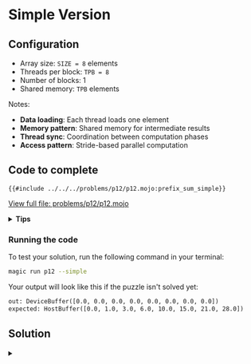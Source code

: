 # Simple Version

## Configuration
- Array size: `SIZE = 8` elements
- Threads per block: `TPB = 8`
- Number of blocks: 1
- Shared memory: `TPB` elements

Notes:
- **Data loading**: Each thread loads one element
- **Memory pattern**: Shared memory for intermediate results
- **Thread sync**: Coordination between computation phases
- **Access pattern**: Stride-based parallel computation

## Code to complete

```mojo
{{#include ../../../problems/p12/p12.mojo:prefix_sum_simple}}
```
<a href="{{#include ../_includes/repo_url.md}}/blob/main/problems/p12/p12.mojo" class="filename">View full file: problems/p12/p12.mojo</a>

<details>
<summary><strong>Tips</strong></summary>

<div class="solution-tips">

1. Load data into `shared[local_i]`
2. Use `offset = 1` and double it each step
3. Add elements where `local_i >= offset`
4. Call `barrier()` between steps
</div>
</details>

### Running the code

To test your solution, run the following command in your terminal:

```bash
magic run p12 --simple
```

Your output will look like this if the puzzle isn't solved yet:
```txt
out: DeviceBuffer([0.0, 0.0, 0.0, 0.0, 0.0, 0.0, 0.0, 0.0])
expected: HostBuffer([0.0, 1.0, 3.0, 6.0, 10.0, 15.0, 21.0, 28.0])
```

## Solution

<details class="solution-details">
<summary></summary>

```mojo
{{#include ../../../solutions/p12/p12.mojo:prefix_sum_simple_solution}}
```

<div class="solution-explanation">

The parallel (inclusive) prefix-sum algorithm works as follows:

### Setup & Configuration
- \\(\\text{TPB}\\) (Threads Per Block) = 8
- \\(\\text{SIZE}\\) (Array Size) = 8
- \\(\\text{BLOCKS}\\) = 1

### Thread Mapping
- `thread_idx.x`: \\([0, 1, 2, 3, 4, 5, 6, 7]\\) (`local_i`)
- `block_idx.x`: \\([0, 0, 0, 0, 0, 0, 0, 0]\\)
- `global_i`: \\([0, 1, 2, 3, 4, 5, 6, 7]\\) (`block_idx.x * TPB + thread_idx.x`)

### Initial Load to Shared Memory
```txt
Threads:      T₀   T₁   T₂   T₃   T₄   T₅   T₆   T₇
Input array:  [0    1    2    3    4    5    6    7]
shared[]:     [0    1    2    3    4    5    6    7]
               ↑    ↑    ↑    ↑    ↑    ↑    ↑    ↑
              T₀   T₁   T₂   T₃   T₄   T₅   T₆   T₇
```

### Offset = 1: First Parallel Step
Active threads: \\(T_1 \ldots T_7\\) (where `local_i ≥ 1`)
```txt
Before:      [0    1    2    3    4    5    6    7]
Add:              +0   +1   +2   +3   +4   +5   +6
                   |    |    |    |    |    |    |
Result:      [0    1    3    6    7    9    11   13]
                   ↑    ↑    ↑    ↑    ↑    ↑    ↑
                  T₁   T₂   T₃   T₄   T₅   T₆   T₇
```

### Offset = 2: Second Parallel Step
Active threads: \\(T_2 \ldots T_7\\) (where `local_i ≥ 2`)
```txt
Before:      [0    1    3    6    7    9    11   13]
Add:                   +0   +1   +3   +6   +7   +9
                        |    |    |    |    |    |
Result:      [0    1    3    7    10   15   18   22]
                        ↑    ↑    ↑    ↑    ↑    ↑
                       T₂   T₃   T₄   T₅   T₆   T₇
```

### Offset = 4: Third Parallel Step
Active threads: \\(T_4 \ldots T_7\\) (where `local_i ≥ 4`)
```txt
Before:      [0    1    3    7    10   15   18   22]
Add:                              +0   +1   +3   +7
                                  |    |    |    |
Result:      [0    1    3    7    10   16   21   28]
                                  ↑    ↑    ↑    ↑
                                  T₄   T₅   T₆   T₇
```

### Final Write to Output
```txt
Threads:      T₀   T₁   T₂   T₃   T₄   T₅   T₆   T₇
global_i:     0    1    2    3    4    5    6    7
out[]:       [0    1    3    7    10   16   21   28]
              ↑    ↑    ↑    ↑    ↑    ↑    ↑    ↑
              T₀   T₁   T₂   T₃   T₄   T₅   T₆   T₇
```

### Thread-by-Thread Execution

**\\(T_0\\) (`local_i=0`):**
- Loads `shared[0] = 0`
- Never adds (`local_i < offset` always)
- Writes `out[0] = 0`

**\\(T_1\\) (`local_i=1`):**
- Loads `shared[1] = 1`
- `offset=1`: adds `shared[0]` → 1
- `offset=2,4`: no action (`local_i < offset`)
- Writes `out[1] = 1`

**\\(T_2\\) (`local_i=2`):**
- Loads `shared[2] = 2`
- `offset=1`: adds `shared[1]` → 3
- `offset=2`: adds `shared[0]` → 3
- `offset=4`: no action
- Writes `out[2] = 3`

**\\(T_3\\) (`local_i=3`):**
- Loads `shared[3] = 3`
- `offset=1`: adds `shared[2]` → 6
- `offset=2`: adds `shared[1]` → 7
- `offset=4`: no action
- Writes `out[3] = 7`

**\\(T_4\\) (`local_i=4`):**
- Loads `shared[4] = 4`
- `offset=1`: adds `shared[3]` → 7
- `offset=2`: adds `shared[2]` → 10
- `offset=4`: adds `shared[0]` → 10
- Writes `out[4] = 10`

**\\(T_5\\) (`local_i=5`):**
- Loads `shared[5] = 5`
- `offset=1`: adds `shared[4]` → 9
- `offset=2`: adds `shared[3]` → 15
- `offset=4`: adds `shared[1]` → 16
- Writes `out[5] = 16`

**\\(T_6\\) (`local_i=6`):**
- Loads `shared[6] = 6`
- `offset=1`: adds `shared[5]` → 11
- `offset=2`: adds `shared[4]` → 18
- `offset=4`: adds `shared[2]` → 21
- Writes `out[6] = 21`

**\\(T_7\\) (`local_i=7`):**
- Loads `shared[7] = 7`
- `offset=1`: adds `shared[6]` → 13
- `offset=2`: adds `shared[5]` → 22
- `offset=4`: adds `shared[3]` → 28
- Writes `out[7] = 28`

The solution ensures correct synchronization between phases using `barrier()` and handles array bounds checking with `if global_i < size`. The final result produces the inclusive prefix sum where each element \\(i\\) contains \\(\sum_{j=0}^{i} a[j]\\).
</div>
</details>
